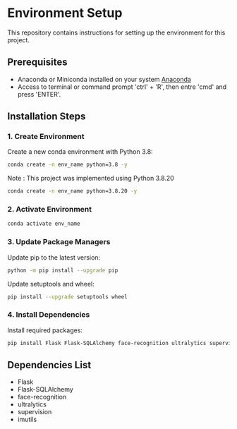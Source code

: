 # Environment Setup

This repository contains instructions for setting up the environment for this project.

## Prerequisites

- Anaconda or Miniconda installed on your system [Anaconda](https://www.anaconda.com/products/distribution)
- Access to terminal or command prompt 'ctrl' + 'R', then entre 'cmd' and press 'ENTER'.

## Installation Steps

### 1. Create Environment

Create a new conda environment with Python 3.8:

```bash
conda create -n env_name python=3.8 -y
```

Note : This project was implemented using Python 3.8.20

```bash
conda create -n env_name python=3.8.20 -y
```

### 2. Activate Environment

```bash
conda activate env_name
```

### 3. Update Package Managers

Update pip to the latest version:

```bash
python -m pip install --upgrade pip
```

Update setuptools and wheel:

```bash
pip install --upgrade setuptools wheel
```

### 4. Install Dependencies

Install required packages:

```bash
pip install Flask Flask-SQLAlchemy face-recognition ultralytics supervision imutils
```

## Dependencies List

- Flask
- Flask-SQLAlchemy
- face-recognition
- ultralytics
- supervision
- imutils
